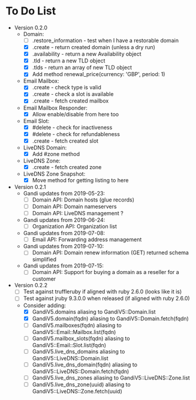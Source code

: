 # To Do List

* Version 0.2.0
  * Domain:
    * [ ] .restore_information - test when I have a restorable domain
    * [X] .create - return created domain (unless a dry run)
    * [X] .availability - return a new Availability object
    * [X] .tld - return a new TLD object
    * [X] .tlds - return an array of new TLD object
    * [X] Add method renewal_price(currency: 'GBP', period: 1)
  * Email Mailbox:
    * [X] .create - check type is valid
    * [X] .create - check a slot is available
    * [X] .create - fetch created mailbox
  * Email Mailbox Responder:
    * [X] Allow enable/disable from here too
  * Email Slot:
    * [X] #delete - check for inactiveness
    * [X] #delete - check for refundableness
    * [X] .create - fetch created slot
  * LiveDNS Domain:
    * [X] Add #zone method
  * LiveDNS Zone:
    * [X] .create - fetch created zone
  * LiveDNS Zone Snapshot:
    * [X] Move method for getting listing to here

* Version 0.2.1
  * Gandi updates from 2019-05-23:
    * [ ] Domain API: Domain hosts (glue records)
    * [ ] Domain API: Domain nameservers
    * [ ] Domain API: LiveDNS management ?
  * Gandi updates from 2019-06-24:
    * [ ] Organization API: Organization list
  * Gandi updates from 2019-07-08:
    * [ ] Email API: Forwarding address management
  * Gandi updates from 2019-07-10:
    * [ ] Domain API: Domain renew information (GET) returned schema simplified
  * Gandi updates from 2019-07-15:
    * [ ] Domain API: Support for buying a domain as a reseller for a customer

* Version 0.2.2
  * [ ] Test against truffleruby if aligned with ruby 2.6.0 (looks like it is)
  * [ ] Test against jruby 9.3.0.0 when released (if aligned with ruby 2.6.0)
  * Consider adding:
    * [X] GandiV5.domains aliasing to GandiV5::Domain.list
    * [X] GandiV5.domain(fqdn) aliasing to GandiV5::Domain.fetch(fqdn)
    * [ ] GandiV5.mailboxes(fqdn) aliasing to GandiV5::Email::Mailbox.list(fqdn)
    * [ ] GandiV5.mailbox_slots(fqdn) aliasing to GandiV5::Email::Slot.list(fqdn)
    * [ ] GandiV5.live_dns_domains aliasing to GandiV5::LiveDNS::Domain.list
    * [ ] GandiV5.live_dns_domain(fqdn) aliasing to GandiV5::LiveDNS::Domain.fetch(fqdn)
    * [ ] GandiV5.live_dns_zones aliasing to GandiV5::LiveDNS::Zone.list
    * [ ] GandiV5.live_dns_zone(uuid) aliasing to GandiV5::LiveDNS::Zone.fetch(uuid)

